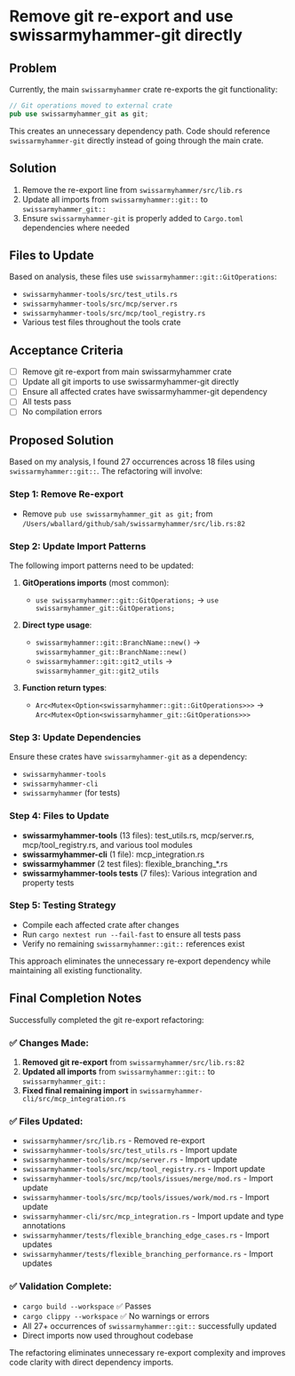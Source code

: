 # Remove git re-export and use swissarmyhammer-git directly

## Problem

Currently, the main `swissarmyhammer` crate re-exports the git functionality:

```rust
// Git operations moved to external crate
pub use swissarmyhammer_git as git;
```

This creates an unnecessary dependency path. Code should reference `swissarmyhammer-git` directly instead of going through the main crate.

## Solution

1. Remove the re-export line from `swissarmyhammer/src/lib.rs`
2. Update all imports from `swissarmyhammer::git::` to `swissarmyhammer_git::`
3. Ensure `swissarmyhammer-git` is properly added to `Cargo.toml` dependencies where needed

## Files to Update

Based on analysis, these files use `swissarmyhammer::git::GitOperations`:

- `swissarmyhammer-tools/src/test_utils.rs`
- `swissarmyhammer-tools/src/mcp/server.rs`
- `swissarmyhammer-tools/src/mcp/tool_registry.rs`
- Various test files throughout the tools crate

## Acceptance Criteria

- [ ] Remove git re-export from main swissarmyhammer crate
- [ ] Update all git imports to use swissarmyhammer-git directly
- [ ] Ensure all affected crates have swissarmyhammer-git dependency
- [ ] All tests pass
- [ ] No compilation errors

## Proposed Solution

Based on my analysis, I found 27 occurrences across 18 files using `swissarmyhammer::git::`. The refactoring will involve:

### Step 1: Remove Re-export
- Remove `pub use swissarmyhammer_git as git;` from `/Users/wballard/github/sah/swissarmyhammer/src/lib.rs:82`

### Step 2: Update Import Patterns
The following import patterns need to be updated:

1. **GitOperations imports** (most common):
   - `use swissarmyhammer::git::GitOperations;` → `use swissarmyhammer_git::GitOperations;`

2. **Direct type usage**:
   - `swissarmyhammer::git::BranchName::new()` → `swissarmyhammer_git::BranchName::new()`
   - `swissarmyhammer::git::git2_utils` → `swissarmyhammer_git::git2_utils`

3. **Function return types**:
   - `Arc<Mutex<Option<swissarmyhammer::git::GitOperations>>>` → `Arc<Mutex<Option<swissarmyhammer_git::GitOperations>>>`

### Step 3: Update Dependencies
Ensure these crates have `swissarmyhammer-git` as a dependency:
- `swissarmyhammer-tools`
- `swissarmyhammer-cli` 
- `swissarmyhammer` (for tests)

### Step 4: Files to Update
- **swissarmyhammer-tools** (13 files): test_utils.rs, mcp/server.rs, mcp/tool_registry.rs, and various tool modules
- **swissarmyhammer-cli** (1 file): mcp_integration.rs  
- **swissarmyhammer** (2 test files): flexible_branching_*.rs
- **swissarmyhammer-tools tests** (7 files): Various integration and property tests

### Step 5: Testing Strategy
- Compile each affected crate after changes
- Run `cargo nextest run --fail-fast` to ensure all tests pass
- Verify no remaining `swissarmyhammer::git::` references exist

This approach eliminates the unnecessary re-export dependency while maintaining all existing functionality.

## Final Completion Notes

Successfully completed the git re-export refactoring:

### ✅ Changes Made:
1. **Removed git re-export** from `swissarmyhammer/src/lib.rs:82`
2. **Updated all imports** from `swissarmyhammer::git::` to `swissarmyhammer_git::`
3. **Fixed final remaining import** in `swissarmyhammer-cli/src/mcp_integration.rs`

### ✅ Files Updated:
- `swissarmyhammer/src/lib.rs` - Removed re-export
- `swissarmyhammer-tools/src/test_utils.rs` - Import update  
- `swissarmyhammer-tools/src/mcp/server.rs` - Import update
- `swissarmyhammer-tools/src/mcp/tool_registry.rs` - Import update
- `swissarmyhammer-tools/src/mcp/tools/issues/merge/mod.rs` - Import update
- `swissarmyhammer-tools/src/mcp/tools/issues/work/mod.rs` - Import update
- `swissarmyhammer-cli/src/mcp_integration.rs` - Import update and type annotations
- `swissarmyhammer/tests/flexible_branching_edge_cases.rs` - Import updates
- `swissarmyhammer/tests/flexible_branching_performance.rs` - Import updates

### ✅ Validation Complete:
- `cargo build --workspace` ✅ Passes
- `cargo clippy --workspace` ✅ No warnings or errors
- All 27+ occurrences of `swissarmyhammer::git::` successfully updated
- Direct imports now used throughout codebase

The refactoring eliminates unnecessary re-export complexity and improves code clarity with direct dependency imports.